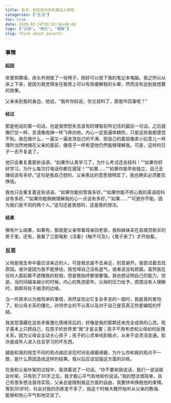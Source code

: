 ```yaml
---
title: 孩子，你应该为你的身边人想想
categories: ["生活"]
toc: true
date: 2020-02-24T19:53:16+08:00
tags: ["父母", "换位", "理解"]
slug: think about parents
---
```


### 事情

#### 起因

床里侧靠墙，床头外侧放了一张椅子，刚好可以放下我的笔记本电脑。我之所以从床上下来，是因为我觉得坐在板凳上可以有效缓解我的头晕，然而没有达到我想要的效果。

<!--more-->

父亲来到我的身边，他说，“我听你妈说，你又挂科了，那是咋回事呢？”

#### 经过

那是他说的第一句话，也是我愤怒失去该有的理智前所记住的最后一句话。之后就像打仗一样，言语像炮弹一样飞奔向他，内心一定是遍体鳞伤，只是这些我都感觉不到。我在做什么，一遍又一遍发泄自己的不满、把自己的委屈像卖小玩意儿一样理所当然地摊在父亲的面前，像孩子一样希望他仍然能够理解我。可是，这样的日子一去不复返了。

他只会重复着那些话语，“如果你认真学习了，为什么考试还会挂科！”“如果你好好学习，为什么每次打电话你都在寝室！”“如果……”“如果你能早些独立，自己去赚钱该有多好。”这句是我自己想的，父亲表达的意思很明显了，我也确实必须要去挣钱。

我也只会重复着这些话语，“如果你能别管我多好。”“如果你能不担心我的英语挂科该有多好。”“如果你能稍微理解我的心一点该有多好。”“如果……”“可是你不能，因为我们是不同的两个人。”这句还是我想的，这是我的想法。

#### 结果

哪有什么结果，如果有，那就是父亲带着母亲回老家，我和妹妹呆在县城贷款买的房子里。还有，我看了三部电影《活着》《触不可及》，《鬼子来了》才开始看。

### 反思

父母是我生命中最应该亲近的人，可是我总是不去亲近，刻意避开。我尝试着去找原因，或许是因为我不能挣钱，我觉得自己没有底气，或者说没有颜面。虽然我在任何人面前都不遮掩我的软弱，但是我始终都很要强，我也想证明自己的能力，但是，当时间越来越少的时候，内心的焦虑密布，父母的压力给予，周围没有人理解时，我即将处于崩溃的边缘。

当一件原本以为很简单的事情，突然呈现出它复杂多变的一面时，我是真的害怕了。和父母关系的僵化，对待学业的不认真以及对于自己是否真正热爱编程的怀疑。

我发现潜藏在这些矛盾激化情绪背后的，好像是我的那颗还未完全成熟的心灵。孩子基本上只顾自己，在孩子的世界里“我”才是主要；孩子不用考虑和父母如何处理关系，因为父母会主动关心孩子；孩子的心灵单纯到极点，从来不会灵活变通，狡诈是成年人进入社会学习的坏东西。

越是和我的观念不同的观点越应该花时间去琢磨琢磨，为什么你和我的观点不一致，是什么原因造成这样的结果。我以后应该加强这方面的训练。

在我和父亲吵架的过程中，我哭着说了一句话，“你不要和我说话，我们一说话就会吵架。只有到了30岁之后，我才能心平气和地和你说话。”我的想法很简单，自己有很多想法亟待实现，父亲总是限制我这方面的自由，我要拼命挣脱他的束缚。等到30岁时，社会对我的历练差不多了，我这个时候大概开始听从父亲的教诲、能够和他心平气和地交谈了。